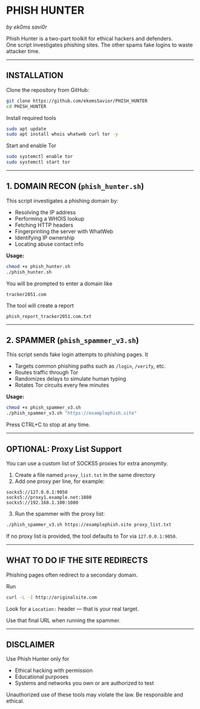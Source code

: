 # PHISH HUNTER  
_by ek0ms savi0r_

Phish Hunter is a two-part toolkit for ethical hackers and defenders.  
One script investigates phishing sites. The other spams fake logins to waste attacker time.

---

## INSTALLATION

Clone the repository from GitHub:
```bash
git clone https://github.com/ekomsSavior/PHISH_HUNTER
cd PHISH_HUNTER
```

Install required tools

```bash
sudo apt update
sudo apt install whois whatweb curl tor -y
```

Start and enable Tor

```bash
sudo systemctl enable tor
sudo systemctl start tor
```

---

## 1. DOMAIN RECON (`phish_hunter.sh`)

This script investigates a phishing domain by:
- Resolving the IP address
- Performing a WHOIS lookup
- Fetching HTTP headers
- Fingerprinting the server with WhatWeb
- Identifying IP ownership
- Locating abuse contact info

**Usage:**

```bash
chmod +x phish_hunter.sh
./phish_hunter.sh
```

You will be prompted to enter a domain like
```
tracker2051.com
```

The tool will create a report
```
phish_report_tracker2051.com.txt
```

---

## 2. SPAMMER (`phish_spammer_v3.sh`)

This script sends fake login attempts to phishing pages. It

- Targets common phishing paths such as `/login`, `/verify`, etc.
- Routes traffic through Tor
- Randomizes delays to simulate human typing
- Rotates Tor circuits every few minutes

**Usage:**

```bash
chmod +x phish_spammer_v3.sh
./phish_spammer_v3.sh "https://examplephish.site"
```

Press CTRL+C to stop at any time.

---

## OPTIONAL: Proxy List Support

You can use a custom list of SOCKS5 proxies for extra anonymity.

1. Create a file named `proxy_list.txt` in the same directory  
2. Add one proxy per line, for example:
```
socks5://127.0.0.1:9050  
socks5://proxy1.example.net:1080  
socks5://192.168.1.100:1080
```
3. Run the spammer with the proxy list:
```bash
./phish_spammer_v3.sh https://examplephish.site proxy_list.txt
```

If no proxy list is provided, the tool defaults to Tor via `127.0.0.1:9050`.

---

## WHAT TO DO IF THE SITE REDIRECTS

Phishing pages often redirect to a secondary domain.

Run

```bash
curl -L -I http://originalsite.com
```

Look for a `Location:` header — that is your real target.  

Use that final URL when running the spammer.

---

## DISCLAIMER

Use Phish Hunter only for

- Ethical hacking with permission  
- Educational purposes  
- Systems and networks you own or are authorized to test

Unauthorized use of these tools may violate the law. Be responsible and ethical.


